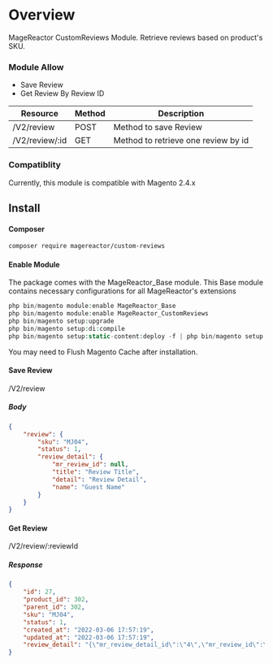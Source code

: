# Overview
MageReactor CustomReviews Module. Retrieve reviews based on product's SKU.

### Module Allow

* Save Review
* Get Review By Review ID

| Resource       | Method | Description                         |
|----------------|--------|-------------------------------------|
| /V2/review     | POST   | Method to save Review               |
| /V2/review/:id | GET    | Method to retrieve one review by id |

### Compatiblity
Currently, this module is compatible with Magento 2.4.x


## Install

#### Composer

```bash
composer require magereactor/custom-reviews
```

#### Enable Module

The package comes with the MageReactor_Base module. This Base module contains necessary configurations for all MageReactor's extensions

```php
php bin/magento module:enable MageReactor_Base
php bin/magento module:enable MageReactor_CustomReviews
php bin/magento setup:upgrade
php bin/magento setup:di:compile
php bin/magento setup:static-content:deploy -f | php bin/magento setup:static-content:deploy
```

You may need to Flush Magento Cache after installation.

#### Save Review
/V2/review

##### Body
```json
{
    "review": {
        "sku": "MJ04",
        "status": 1,
        "review_detail": {
            "mr_review_id": null,
            "title": "Review Title",
            "detail": "Review Detail",
            "name": "Guest Name"
        }
    }
}
```

#### Get Review
/V2/review/:reviewId

##### Response
```json
{
    "id": 27,
    "product_id": 302,
    "parent_id": 302,
    "sku": "MJ04",
    "status": 1,
    "created_at": "2022-03-06 17:57:19",
    "updated_at": "2022-03-06 17:57:19",
    "review_detail": "{\"mr_review_detail_id\":\"4\",\"mr_review_id\":\"27\",\"store_id\":\"1\",\"title\":\"Review Title\",\"detail\":\"Review Detail\",\"name\":\"Guest Name\"}"
}
```
